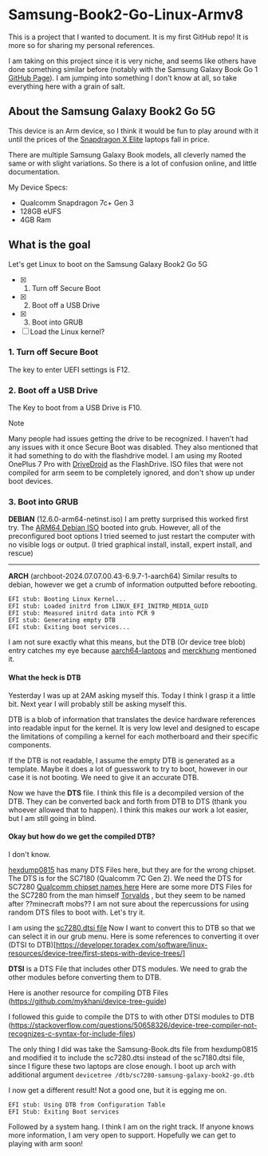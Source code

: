 # Samsung-Book2-Go-Linux-Armv8

This is a project that I wanted to document. It is my first GitHub repo! It is more so for sharing my personal references.

I am taking on this project since it is very niche, and seems like others have done something similar before (notably with the Samsung Galaxy Book Go 1 [GitHub Page](https://github.com/merckhung/linux_on_arm64_laptop)). I am jumping into something I don't know at all, so take everything here with a grain of salt.

## About the Samsung Galaxy Book2 Go 5G
This device is an Arm device, so I think it would be fun to play around with it until the prices of the [Snapdragon X Elite](https://www.qualcomm.com/products/mobile/snapdragon/pcs-and-tablets/snapdragon-x-elite) laptops fall in price.

There are multiple Samsung Galaxy Book models, all cleverly named the same or with slight variations. So there is a lot of confusion online, and little documentation.

My Device Specs: 
- Qualcomm Snapdragon 7c+ Gen 3
- 128GB eUFS
- 4GB Ram

## What is the goal
Let's get Linux to boot on the Samsung Galaxy Book2 Go 5G

- [X] 1. Turn off Secure Boot
- [X] 2. Boot off a USB Drive
- [x] 3. Boot into GRUB
- [ ] Load the Linux kernel? 

### 1. Turn off Secure Boot
The key to enter UEFI settings is F12.

### 2. Boot off a USB Drive
The Key to boot from a USB Drive is F10.
> [!NOTE]
 Many people had issues getting the drive to be recognized. I haven't had any issues with it once Secure Boot was disabled. They also mentioned that it had something to do with the flashdrive model. I am using my Rooted OnePlus 7 Pro with [DriveDroid](https://play.google.com/store/apps/details?id=com.softwarebakery.drivedroid&hl=en_US) as the FlashDrive. ISO files that were not compiled for arm seem to be completely ignored, and don't show up under boot devices.

### 3. Boot into GRUB

**DEBIAN** (12.6.0-arm64-netinst.iso)
I am pretty surprised this worked first try. The [ARM64 Debian ISO](https://cdimage.debian.org/cdimage/release/current/arm64/iso-dvd/) booted into grub. However, all of the preconfigured boot options I tried seemed to just restart the computer with no visible logs or output. (I tried graphical install, install, expert install, and rescue)

---

**ARCH** (archboot-2024.07.07.00.43-6.9.7-1-aarch64)
Similar results to debian, however we get a crumb of information outputted before rebooting.

```
EFI stub: Booting Linux Kernel...
EFI stub: Loaded initrd from LINUX_EFI_INITRD_MEDIA_GUID
EFI stub: Measured initrd data into PCR 9
EFI stub: Generating empty DTB
EFI stub: Exiting boot services...
```

I am not sure exactly what this means, but the DTB (Or device tree blob) entry catches my eye because [aarch64-laptops](https://github.com/aarch64-laptops/build) and [merckhung](https://github.com/merckhung) mentioned it.

#### What the heck is DTB
Yesterday I was up at 2AM asking myself this. Today I think I grasp it a little bit. Next year I will probably still be asking myself this.

DTB is a blob of information that translates the device hardware references into readable input for the kernel. It is very low level and designed to escape the limitations of compiling a kernel for each motherboard and their specific components.

If the DTB is not readable, I assume the empty DTB is generated as a template. Maybe it does a lot of guesswork to try to boot, however in our case it is not booting. We need to give it an accurate DTB.

Now we have the **DTS** file. I think this file is a decompiled version of the DTB. They can be converted back and forth from DTB to DTS (thank you whoever allowed that to happen). I think this makes our work a lot easier, but I am still going in blind.

#### Okay but how do we get the compiled DTB?
I don't know.

[hexdump0815](https://github.com/hexdump0815/linux-mainline-qcom-kernel/tree/main/misc.qc7/misc) has many DTS Files here, but they are for the wrong chipset.
The DTS is for the SC7180 (Qualcomm 7C Gen 2). We need the DTS for SC7280 [Qualcomm chipset names here](https://en.wikipedia.org/wiki/List_of_Qualcomm_Snapdragon_systems_on_chips)
Here are some more DTS Files for the SC7280 from the man himself [Torvalds](https://github.com/torvalds/linux/tree/master/arch/arm64/boot/dts/qcom) , but they seem to be named after ??minecraft mobs??
I am not sure about the repercussions for using random DTS files to boot with. Let's try it.

I am using the [sc7280.dtsi file](https://github.com/torvalds/linux/blob/master/arch/arm64/boot/dts/qcom/sc7280.dtsi)
Now I want to convert this to DTB so that we can select it in our grub menu. Here is some references to converting it over (DTSI to DTB)[https://developer.toradex.com/software/linux-resources/device-tree/first-steps-with-device-trees/]

**DTSI** is a DTS File that includes other DTS modules. We need to grab the other modules before converting them to DTB.

Here is another resource for compiling DTB Files (https://github.com/mykhani/device-tree-guide)

I followed this guide to compile the DTS to with other DTSI modules to DTB (https://stackoverflow.com/questions/50658326/device-tree-compiler-not-recognizes-c-syntax-for-include-files)

The only thing I did was take the Samsung-Book.dts file from hexdump0815 and modified it to include the sc7280.dtsi instead of the sc7180.dtsi file, since I figure these two laptops are close enough.
I boot up arch with additional argument ``devicetree /dtb/sc7280-samsung-galaxy-book2-go.dtb``

I now get a different result! Not a good one, but it is egging me on. 


```
EFI stub: Using DTB from Configuration Table
EFI Stub: Exiting Boot services
```

Followed by a system hang. I think I am on the right track. If anyone knows more information, I am very open to support. Hopefully we can get to playing with arm soon!
